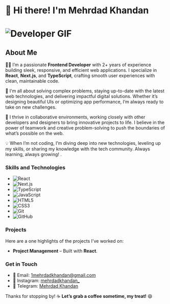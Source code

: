 # 👋 Hi there! I'm Mehrdad Khandan
# ![Developer GIF]([https://media.giphy.com/media/SvFocn0wNMx0iv2rYz/giphy.gif](https://user-images.githubusercontent.com/74038190/225813708-98b745f2-7d22-48cf-9150-083f1b00d6c9.gif))

## About Me

👨‍💻 I’m a passionate **Frontend Developer** with 2+ years of experience building sleek, responsive, and efficient web applications. I specialize in **React**, **Next.js**, and **TypeScript**, crafting smooth user experiences with clean, maintainable code. 

🚀 I'm all about solving complex problems, staying up-to-date with the latest web technologies, and delivering impactful digital solutions. Whether it’s designing beautiful UIs or optimizing app performance, I’m always ready to take on new challenges.

🤝 I thrive in collaborative environments, working closely with other developers and designers to bring innovative projects to life. I believe in the power of teamwork and creative problem-solving to push the boundaries of what’s possible on the web.

💡 When I’m not coding, I’m diving deep into new technologies, leveling up my skills, or sharing my knowledge with the tech community. Always learning, always growing!
.

### Skills and Technologies

- ![React](https://img.shields.io/badge/React-20232A?style=for-the-badge&logo=react&logoColor=61DAFB)
- ![Next.js](https://img.shields.io/badge/Next.js-000000?style=for-the-badge&logo=nextdotjs&logoColor=white)
- ![TypeScript](https://img.shields.io/badge/TypeScript-007ACC?style=for-the-badge&logo=typescript&logoColor=white)
- ![JavaScript](https://img.shields.io/badge/JavaScript-F7DF1E?style=for-the-badge&logo=javascript&logoColor=black)
- ![HTML5](https://img.shields.io/badge/HTML5-E34F26?style=for-the-badge&logo=html5&logoColor=white)
- ![CSS3](https://img.shields.io/badge/CSS3-1572B6?style=for-the-badge&logo=css3&logoColor=white)
- ![Git](https://img.shields.io/badge/Git-F05032?style=for-the-badge&logo=git&logoColor=white)
- ![GitHub](https://img.shields.io/badge/GitHub-181717?style=for-the-badge&logo=github&logoColor=white)

### Projects

Here are a one highlights of the projects I've worked on:

- **Project Management** – Built with **React**.


### Get in Touch

- 📧 Email: [1mehrdadkhandan@gmail.com](mailto:1mehrdadkhandan@gmail.com)
- 📸 Instagram: [mehrdadkhandan_](https://www.instagram.com/mehrdadkhandan_?igshid=OGQ5ZDc2ODk2ZA%3D%3D&utm_source=qr)
- 💬 Telegram: [Mehrdad Khandan](https://t.me/Mehrdad_khandan)

Thanks for stopping by!
☕ **Let’s grab a coffee sometime, my treat!** 😄


